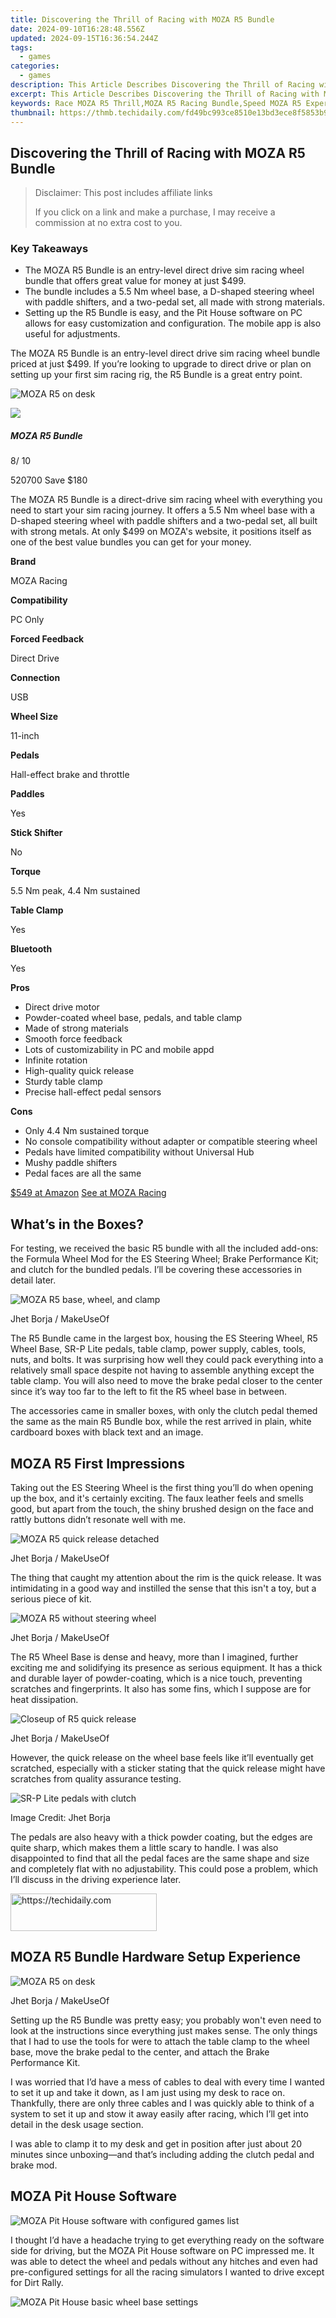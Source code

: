 ```yaml
---
title: Discovering the Thrill of Racing with MOZA R5 Bundle
date: 2024-09-10T16:28:48.556Z
updated: 2024-09-15T16:36:54.244Z
tags:
  - games
categories:
  - games
description: This Article Describes Discovering the Thrill of Racing with MOZA R5 Bundle
excerpt: This Article Describes Discovering the Thrill of Racing with MOZA R5 Bundle
keywords: Race MOZA R5 Thrill,MOZA R5 Racing Bundle,Speed MOZA R5 Experience,Thrilling MOZA R5 Race,MOZA R5 Speed Pack,Racing MOZA R5 Excitement,MOZA R5 High-Speed Fun
thumbnail: https://thmb.techidaily.com/fd49bc993ce8510e13bd3ece8f5853b9890f1d550e51d2b3c30dcfc01a7a61b2.jpg
---
```


## Discovering the Thrill of Racing with MOZA R5 Bundle

>  Disclaimer: This post includes affiliate links
>
>  If you click on a link and make a purchase, I may receive a commission at no extra cost to you.
>

### Key Takeaways

* The MOZA R5 Bundle is an entry-level direct drive sim racing wheel bundle that offers great value for money at just $499.
* The bundle includes a 5.5 Nm wheel base, a D-shaped steering wheel with paddle shifters, and a two-pedal set, all made with strong materials.
* Setting up the R5 Bundle is easy, and the Pit House software on PC allows for easy customization and configuration. The mobile app is also useful for adjustments.

 The MOZA R5 Bundle is an entry-level direct drive sim racing wheel bundle priced at just $499\. If you’re looking to upgrade to direct drive or plan on setting up your first sim racing rig, the R5 Bundle is a great entry point.

![MOZA R5 on desk](https://static1.makeuseofimages.com/wordpress/wp-content/uploads/wm/2023/10/moza-r5-on-desk.JPG)

![](https://static1.makeuseofimages.com/wordpresshttps://static0.makeuseofimages.com/wordpress/wp-content/uploads/2023/10/muo-recommended-2.png)

##### MOZA R5 Bundle

 8/ 10

 $520$700 Save $180

 The MOZA R5 Bundle is a direct-drive sim racing wheel with everything you need to start your sim racing journey. It offers a 5.5 Nm wheel base with a D-shaped steering wheel with paddle shifters and a two-pedal set, all built with strong metals. At only $499 on MOZA's website, it positions itself as one of the best value bundles you can get for your money.

**Brand**

MOZA Racing

**Compatibility**

PC Only

**Forced Feedback**

Direct Drive

**Connection**

USB

**Wheel Size**

11-inch

**Pedals**

Hall-effect brake and throttle

**Paddles**

Yes

**Stick Shifter**

No

**Torque**

5.5 Nm peak, 4.4 Nm sustained

**Table Clamp**

Yes

**Bluetooth**

Yes

**Pros**

* Direct drive motor
* Powder-coated wheel base, pedals, and table clamp
* Made of strong materials
* Smooth force feedback
* Lots of customizability in PC and mobile appd
* Infinite rotation
* High-quality quick release
* Sturdy table clamp
* Precise hall-effect pedal sensors

**Cons**

* Only 4.4 Nm sustained torque
* No console compatibility without adapter or compatible steering wheel
* Pedals have limited compatibility without Universal Hub
* Mushy paddle shifters
* Pedal faces are all the same

[$549 at Amazon](https://www.amazon.com/Racing-Gaming-Simulator-Bundle-Steering-PC/dp/B07DW25P3R?tag=muo-v2-51um1p3-20&ascsubtag=UUmuoUeUpU2030726&asc%5Frefurl=https%3A%2F%2Fwww.makeuseof.com%2Fmoza-r5-bundle-review%2F&asc%5Fcampaign=Affiliate) [See at MOZA Racing](https://mozaracing.com/product/r5-bundle)

## What’s in the Boxes?

 For testing, we received the basic R5 bundle with all the included add-ons: the Formula Wheel Mod for the ES Steering Wheel; Brake Performance Kit; and clutch for the bundled pedals. I’ll be covering these accessories in detail later.

![MOZA R5 base, wheel, and clamp](https://static1.makeuseofimages.com/wordpress/wp-content/uploads/wm/2023/10/moza-r5-base-wheel-and-clamp.JPG)

 Jhet Borja / MakeUseOf

 The R5 Bundle came in the largest box, housing the ES Steering Wheel, R5 Wheel Base, SR-P Lite pedals, table clamp, power supply, cables, tools, nuts, and bolts. It was surprising how well they could pack everything into a relatively small space despite not having to assemble anything except the table clamp. You will also need to move the brake pedal closer to the center since it’s way too far to the left to fit the R5 wheel base in between.

 The accessories came in smaller boxes, with only the clutch pedal themed the same as the main R5 Bundle box, while the rest arrived in plain, white cardboard boxes with black text and an image.

## MOZA R5 First Impressions

 Taking out the ES Steering Wheel is the first thing you’ll do when opening up the box, and it's certainly exciting. The faux leather feels and smells good, but apart from the touch, the shiny brushed design on the face and rattly buttons didn’t resonate well with me.

![MOZA R5 quick release detached](https://static1.makeuseofimages.com/wordpress/wp-content/uploads/wm/2023/10/moza-r5-quick-release-detached.JPG)

 Jhet Borja / MakeUseOf

 The thing that caught my attention about the rim is the quick release. It was intimidating in a good way and instilled the sense that this isn't a toy, but a serious piece of kit.

![MOZA R5 without steering wheel](https://static1.makeuseofimages.com/wordpress/wp-content/uploads/wm/2023/10/moza-r5-without-steering-wheel.JPG)

 Jhet Borja / MakeUseOf

 The R5 Wheel Base is dense and heavy, more than I imagined, further exciting me and solidifying its presence as serious equipment. It has a thick and durable layer of powder-coating, which is a nice touch, preventing scratches and fingerprints. It also has some fins, which I suppose are for heat dissipation.

![Closeup of R5 quick release](https://static1.makeuseofimages.com/wordpress/wp-content/uploads/wm/2023/10/closeup-of-r5-quick-release.JPG)

 Jhet Borja / MakeUseOf

 However, the quick release on the wheel base feels like it’ll eventually get scratched, especially with a sticker stating that the quick release might have scratches from quality assurance testing.

![SR-P Lite pedals with clutch](https://static1.makeuseofimages.com/wordpress/wp-content/uploads/wm/2023/10/sr-p-lite-pedals-with-clutch.JPG)

 Image Credit: Jhet Borja

 The pedals are also heavy with a thick powder coating, but the edges are quite sharp, which makes them a little scary to handle. I was also disappointed to find that all the pedal faces are the same shape and size and completely flat with no adjustability. This could pose a problem, which I’ll discuss in the driving experience later.

<!-- affiliate ads begin -->
<a href="https://25home.pxf.io/c/5597632/2123471/16836" target="_top" id="2123471">
  <img src="//a.impactradius-go.com/display-ad/16836-2123471" border="0" alt="https://techidaily.com" width="234" height="60"/>
</a>
<img height="0" width="0" src="https://25home.pxf.io/i/5597632/2123471/16836" style="position:absolute;visibility:hidden;" border="0" />
<!-- affiliate ads end -->

## MOZA R5 Bundle Hardware Setup Experience

![MOZA R5 on desk](https://static1.makeuseofimages.com/wordpress/wp-content/uploads/wm/2023/10/moza-r5-on-desk.JPG)

 Jhet Borja / MakeUseOf

 Setting up the R5 Bundle was pretty easy; you probably won't even need to look at the instructions since everything just makes sense. The only things that I had to use the tools for were to attach the table clamp to the wheel base, move the brake pedal to the center, and attach the Brake Performance Kit.

 I was worried that I’d have a mess of cables to deal with every time I wanted to set it up and take it down, as I am just using my desk to race on. Thankfully, there are only three cables and I was quickly able to think of a system to set it up and stow it away easily after racing, which I’ll get into detail in the desk usage section.

 I was able to clamp it to my desk and get in position after just about 20 minutes since unboxing—and that’s including adding the clutch pedal and brake mod.

## MOZA Pit House Software

![MOZA Pit House software with configured games list](https://static1.makeuseofimages.com/wordpress/wp-content/uploads/wm/2023/10/moza-pit-house-software-with-configured-games-list.jpg)

 I thought I’d have a headache trying to get everything ready on the software side for driving, but the MOZA Pit House software on PC impressed me. It was able to detect the wheel and pedals without any hitches and even had pre-configured settings for all the racing simulators I wanted to drive except for Dirt Rally.

![MOZA Pit House basic wheel base settings](https://static1.makeuseofimages.com/wordpress/wp-content/uploads/wm/2023/10/moza-pit-house-basic-wheel-base-settings.jpg)

<!-- affiliate ads begin -->
<span id="1899850">
					<video width="486" height="864" style="cursor:pointer"
           poster="//a.impactradius-go.com/display-clicktoplayimage/1899850.png"
           onclick="if(!this.playClicked){this.play();this.setAttribute('controls',true);this.playClicked=true;}">
	   <source src="//a.impactradius-go.com/display-ad/14483-1899850">
	   <img src="//a.impactradius-go.com/display-clicktoplayimage/1899850.png" style="border: none; height: 100%; width: 100%; object-fit: contain">
	</video>
	<div style="width:304px;text-align:center"><a href="javascript:window.open(decodeURIComponent('https%3A%2F%2Felectronicx.pxf.io%2Fc%2F5597632%2F1899850%2F14483'), '_blank');void(0);">Click here</a></div>
</span>
<img height="0" width="0" src="https://imp.pxf.io/i/5597632/1899850/14483" style="position:absolute;visibility:hidden;" border="0" />
<!-- affiliate ads end -->

![MOZA Pit House pedal curves](https://static1.makeuseofimages.com/wordpress/wp-content/uploads/wm/2023/10/moza-pit-house-pedal-curves.jpg)

![Pit House Resetting Software](https://static1.makeuseofimages.com/wordpress/wp-content/uploads/wm/2023/10/pit-house-resetting-software.jpg)

Close

 I got driving immediately with the pre-configured settings on Assetto Corsa Competizione, but eventually had to tweak it since there’s lots of scary force feedback looping, making the wheel swing 90-degrees to either side if I let go.

 Thankfully, there’s a Discord and Reddit community that freely share their settings for certain games. I was able to easily grab a configuration file from a local sim racer for Assetto Corsa, and importing it wasn’t a complicated process.

 I did face two issues that were fixed by resetting the wheel base in the Pit House software. First was the “Hands-Off Protection” safety feature, which disconnects the FFB when your hands aren’t on the wheel in case of large crashes. It wasn’t working for me until I reset the wheel base. Even then, it still sometimes flicked if the crash wasn’t big enough, but still significant enough to cause some pain.

 Secondly, and more significantly, the wheel base was turning on its own. It wouldn’t do this while driving, or not that I’ve noticed anyway, but the wheel felt grainy and turned about 60-degrees clockwise on its own. It wasn’t until four weeks into playing with it did I actually attempt to reset the wheel base and it made the wheel feel incredibly smooth, and it didn’t turn on its own anymore.

## MOZA Racing Mobile App Experience

 The MOZA Racing mobile app is also quite handy, but I wasn’t able to make it work the first time. I left it alone for a few days to focus on the driving experience and using Pit House, but it magically worked when I tried it again. I may have just needed to restart either the wheel base, software, or my PC.

 The mobile app has all the adjustments you can make as with the Pit House software, including the advanced FFB settings, but you can’t reset the wheel base or update it from the mobile app. That's fine since you’d have it plugged to a PC to do those things anyway. I also noticed that applying different pedals curves sometimes bugged out (as you can see in the first image in the gallery below).

![Pedal curve settings bugging out](https://static1.makeuseofimages.com/wordpress/wp-content/uploads/wm/2023/10/pedal-curve-settings-bugging-out.jpg)

<!-- affiliate ads begin -->
<a href="https://aidotcom.pxf.io/c/5597632/2134500/19576" target="_top" id="2134500">
  <img src="//a.impactradius-go.com/display-ad/19576-2134500" border="0" alt="https://techidaily.com" width="600" height="90"/>
</a>
<img height="0" width="0" src="https://aidotcom.pxf.io/i/5597632/2134500/19576" style="position:absolute;visibility:hidden;" border="0" />
<!-- affiliate ads end -->

![Pedal curve settings](https://static1.makeuseofimages.com/wordpress/wp-content/uploads/wm/2023/10/pedal-curve-settings.jpg)

![MOZA Racing moible app connected hardware](https://static1.makeuseofimages.com/wordpress/wp-content/uploads/wm/2023/10/moza-racing-moible-app-connected-hardware.jpg)

![FFB frequency settings](https://static1.makeuseofimages.com/wordpress/wp-content/uploads/wm/2023/10/ffb-frequency-settings.jpg)

![Wheel base settings advanced](https://static1.makeuseofimages.com/wordpress/wp-content/uploads/wm/2023/10/wheel-base-settings-advanced.jpg)

![MOZA Racing Mobile App Wheel Base settings](https://static1.makeuseofimages.com/wordpress/wp-content/uploads/wm/2023/10/moza-racing-mobile-app-wheel-base-settings.jpg)

Close

 The app could use some language improvements though, as the wording can be quite strange, such as “Enter the car” to change the settings, “SteeringWheel Recenter,” and “Unconnected to the screen".

## Desk Usage

![MOZA R5 beside headphones](https://static1.makeuseofimages.com/wordpress/wp-content/uploads/wm/2023/10/moza-r5-beside-headphones.JPG)

 Jhet Borja / MakeUseOf

 The MOZA R5 is mounted on my desk since I don’t have a dedicated sim rig yet, but as mentioned, I was able to figure out a system for setting it up and stowing it away quickly.

![Sticky pads for SR-P Lite pedals](https://static1.makeuseofimages.com/wordpress/wp-content/uploads/wm/2023/10/sticky-pads-for-sr-p-lite-pedals.jpg)

 Jhet Borja / MakeUseOf

 I’m using the pedals as a foot rest to replace a box that I previously used. I used the included sticky pads, and they were pretty effective without the brake mod, but with the brake mod, you will need to mount it to something. The sticky pads are also washable and reusable, so you don’t have to worry about dust getting on them.

![SR-P Lite pedals mounted to wooden box](https://static1.makeuseofimages.com/wordpress/wp-content/uploads/wm/2023/10/sr-p-lite-pedals-mounted-to-wooden-box.JPG)

 Jhet Borja / MakeUseOf

 I eventually had a wooden box made and bolted the pedals down to that. It’s not pretty, but it gets the job done, and I’m way more consistent with it bolted down. I don’t have to worry about the pedals moving and messing up my inputs.

![MOZA R5 on edge of table](https://static1.makeuseofimages.com/wordpress/wp-content/uploads/wm/2023/10/moza-r5-on-edge-of-table.JPG)

 Image Credit: Jhet Borja

 When I’m done racing, I usually stow it away at the far edge of my desk and unplug the USB and pedal cables. It’s pretty convenient to set up, as I don’t have to move the wheel base far. The wheel can also stay detached, so it’s not in the way all the time. My table is a bit wobbly though, so the monitor gets all shaky, especially when driving Rally cars.

## Quick Release System

![R5 Quick Release](https://static1.makeuseofimages.com/wordpress/wp-content/uploads/wm/2023/10/r5-quick-release.JPG)

 Jhet Borja / MakeUseOf

 The quick-release (QR) system is one of the greatest strengths of this wheel over something like the Fanatec CSL DD or the Cammus C5, where you can’t change the wheel. The MOZA R5’s QR is based on the D1 Spec QR system, which is used by real race cars.

 The Fanatec QR system has had many issues, and has since been superceded by their QR2 system, but it's expensive for something that should be considered standard. For the MOZA R5, having to upgrade the QR system isn't a consideration.

 The thin black paint on the QR system did eventually get scratched up over a few weeks of use, but that’s to be expected as it’s hard and heavy metal constantly rubbing on each other. Despite the cosmetic damage, I doubt detaching and reattaching wheels would lead to any significant damage. They could probably leave that part unpainted, but that would detract from the overall look of the base.

<!-- affiliate ads begin -->
<a href="https://ephamedtechinc.pxf.io/c/5597632/2135473/26400" target="_top" id="2135473">
  <img src="//a.impactradius-go.com/display-ad/26400-2135473" border="0" alt="https://techidaily.com" width="728" height="90"/>
</a>
<img height="0" width="0" src="https://ephamedtechinc.pxf.io/i/5597632/2135473/26400" style="position:absolute;visibility:hidden;" border="0" />
<!-- affiliate ads end -->

## MOZA R5 Bundle: Driving Experience

 Coming from a Logitech G29, the driving experience is wildly different. It’s no longer a clunky mess that feels like it’s about to rattle itself to pieces. It legitimately feels immersive and connected. I’ve separated the driving experience into three sections so I can go into detail for each major component.

### MOZA R5 Wheel Base

![Turning with Formula Wheel mod](https://static1.makeuseofimages.com/wordpress/wp-content/uploads/wm/2023/10/turning-with-formula-wheel-mod.JPG)

 Jhet Borja / MakeUseOf

 Before I go into any details, I went from a 1:55 to a 1:51 on Monza in Asssetto Corsa Competizione despite not having driven for over a year. This was even before resetting the wheel base to fix the grainy and self-turning issue.

 The amount of detail you get over a non-direct drive wheel is massive, making you feel a deeper connection with the car. However, as the novelty faded through testing and putting myself in the reviewer mindset, here are my takes:

 The direct drive motor on the R5 provides a lot of detailed feedback, but it is only 5.5 Nm at peak torque and 4.4 Nm sustained. This means that while it does provide a lot of detail, you will need to pay attention to what the wheel is trying to communicate to you. I tend to grip the wheel very lightly, so I don’t dampen out the details. The harder I grip, the less I know what the car is doing since the forces staying on the limit of grip are very subtle.

 That being said, I’m confident I’d be able to reach close to my full potential with just the R5 wheel base. It’s all a matter of my own skill and wrapping my head around what the force feedback is trying to tell me. I wouldn’t have imagined getting this experience for only $499 back when I had my G29, which I bought for around $380 at the time.

 I was able to try the Simagic Alpha Mini at a local tech event before receiving the R5, and I can confidently say that a higher torque wheel base is better. It was more tiring, but I felt the subtle details a lot more clearly. It was also significantly smoother, which I think MOZA could also achieve with some updates.

### MOZA SR-P Lite Pedals and Brake Performance Kit

 Considering the prices of the R5 base and the ES Wheel alone are $299 and $129, leaving just $71 for the pedals—the SR-P Lite does its job quite well. Using precise hall-effect sensors and a solid all-metal construction, it’s not a bad set of pedals. However, I do think the pedals are the weakest point of this bundle, and I have a few complaints about them.

![Brake Performance Kit for SR-P Lite pedals](https://static1.makeuseofimages.com/wordpress/wp-content/uploads/wm/2023/10/brake-performance-kit-for-sr-p-lite-pedals.JPG)

 Jhet Borja / MakeUseOf

 Firstly, the Brake Performance Kit is a must. Without it, the brake feel is just lacking, and it’s hard to become consistent without some form of resistance. With the brake mod, these are great value pedals and it’ll help you get quite close to your full potential. Heck, even the G29 had a small elastomer in the brake. I do appreciate that you have control over the output curves in the Pit House app though, allowing you to simulate a load cell’s behavior to a certain extent.

 I wanted to maximize my experience, so I had a wooden box made to mount the pedals, but without the hard-mounting, I’d understand that a stiffer pedal is hard to use as it would slip more easily even with the sticky pads.

 I’m pretty disappointed about the pedal faces as well, since it makes it hard to heel and toe if you do decide to get the clutch pedal. However, these shouldn’t be a problem for you if you don’t plan to learn heel and toe or just drive GT3 and Formula 1 cars.

 On the whole, I’d say they’re good enough if you don’t use heel and toe. For beginner to intermediate-level drivers, these are enjoyable and good enough to make you fast and consistent. I’d suggest adding a little lubrication to the hinges to improve the precision, though.

### ES Steering Wheel and Formula Wheel Mod

 The ES Steering Wheel is a great D-shaped rim for a bundled item. I wouldn't deliberately opt for it, but it’s a great starting point. It offers 22 face buttons, which is plenty for most people.

![MOZA R5 front view](https://static1.makeuseofimages.com/wordpress/wp-content/uploads/wm/2023/10/moza-r5-front-view.JPG)

 Jhet Borja / MakeUseOf

 It’s solid and feels nice, even without gloves. It’s on the smaller side at 11 inches, but on a 5.5Nm base, it allows you to feel the forces better than a larger wheel. I did notice a bit of rattling noise, which makes it feel like a toy, but I only ever noticed it when I drove without sound. However, you can upgrade to a 12-inch round wheel mod for drifting and enlarging the rim.

![Driving with Formula mod for ES Steering Wheel](https://static1.makeuseofimages.com/wordpress/wp-content/uploads/wm/2023/10/driving-with-formula-mod-for-es-steering-wheel.JPG)

 Jhet Borja / MakeUseOf

 The Formula Wheel Mod is one that I enjoy a lot. I don’t use it all the time since I like having the flexibility of driving Rally cars, but the mod looks and feels good. It uses a rubber grip instead of a leather wrap, but I honestly like this as I don’t have to worry about it breaking down in the future. Using the mod got rid of the rattling noise, and it allows you to see more of the virtual dashboard, which I really appreciate.

 I also like that it has a matte black finish instead of the shiny brushed style on the original ES wheel. I’d be careful driving with it, though, as the thick metal can really hurt the hands during crashes, especially your thumbs.

## Should You Buy the MOZA R5 Bundle, and Are the Add-Ons Worth It?

 The MOZA R5 Bundle at only $499 is amazing value that’s hard to find even from other brands. You’d probably want to go with Fanatec for console support, but I’m not a fan of Fanatec’s expensive upgrade path, locked-down ecosystem, and high shipping fees.

 If you just want to get racing on PC immediately and don’t want to think about upgrades, ordering the base bundle with the Brake Performance Kit and the Formula Wheel Mod are amazing value. However, it does lose value points if you start factoring in upgradability due to the SR-P Lite pedals. While the pedals are a major weak point in this bundle, I still think they’re good enough not to need an upgrade for a while, at least.

 The only thing I don’t really find worth it is the clutch pedal. If you really want a clutch pedal, you’re most likely going to progress into heel and toe downshifting. Unless you plan to get a custom pedal face made, I think you’re better off buying the R5 alone with a table clamp and the SR-P load cell pedals, then using a real steering wheel with a D1 Spec QR, which you can find cheaply online.

![MOZA R5 on desk](https://static1.makeuseofimages.com/wordpress/wp-content/uploads/wm/2023/10/moza-r5-on-desk.JPG)

<!-- affiliate ads begin -->
<a href="https://aligracehair.sjv.io/c/5597632/2115933/19272" target="_top" id="2115933">
  <img src="//a.impactradius-go.com/display-ad/19272-2115933" border="0" alt="https://techidaily.com" width="320" height="90"/>
</a>
<img height="0" width="0" src="https://aligracehair.sjv.io/i/5597632/2115933/19272" style="position:absolute;visibility:hidden;" border="0" />
<!-- affiliate ads end -->

##### MOZA R5 Bundle

 8/ 10

 $520$700 Save $180

 The MOZA R5 Bundle is a direct-drive sim racing wheel with everything you need to start your sim racing journey. It offers a 5.5 Nm wheel base with a D-shaped steering wheel with paddle shifters and a two-pedal set, all built with strong metals. At only $499 on MOZA's website, it positions itself as one of the best value bundles you can get for your money.

[$549 at Amazon](https://www.amazon.com/Racing-Gaming-Simulator-Bundle-Steering-PC/dp/B07DW25P3R?tag=muo-v2-51um1p3-20&ascsubtag=UUmuoUeUpU2030726&asc%5Frefurl=https%3A%2F%2Fwww.makeuseof.com%2Fmoza-r5-bundle-review%2F&asc%5Fcampaign=Affiliate) [See at MOZA Racing](https://mozaracing.com/product/r5-bundle)

<ins class="adsbygoogle"
     style="display:block"
     data-ad-format="autorelaxed"
     data-ad-client="ca-pub-7571918770474297"
     data-ad-slot="1223367746"></ins>

<ins class="adsbygoogle"
     style="display:block"
     data-ad-client="ca-pub-7571918770474297"
     data-ad-slot="8358498916"
     data-ad-format="auto"
     data-full-width-responsive="true"></ins>



